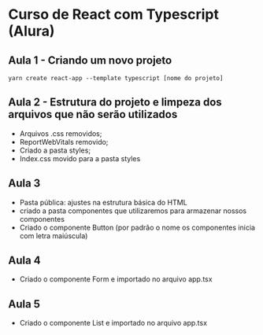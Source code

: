 # Curso de React com Typescript (Alura)

## Aula 1 - Criando um novo projeto
  `yarn create react-app --template typescript [nome do projeto]`

## Aula 2 - Estrutura do projeto e limpeza dos arquivos que não serão utilizados
  - Arquivos .css removidos;
  - ReportWebVitals removido;
  - Criado a pasta styles;
  - Index.css movido para a pasta styles

## Aula 3
  - Pasta pública: ajustes na estrutura básica do HTML
  - criado a pasta componentes que utilizaremos para armazenar nossos componentes
  - Criado o componente Button (por padrão o nome os componentes inicia com letra maiúscula)

## Aula 4
  - Criado o componente Form e importado no arquivo app.tsx

## Aula 5
  - Criado o componente List e importado no arquivo app.tsx